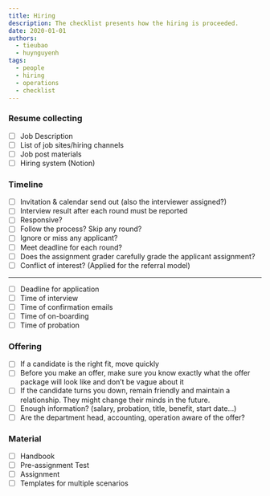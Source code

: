 ```yaml
---
title: Hiring
description: The checklist presents how the hiring is proceeded.
date: 2020-01-01
authors:
  - tieubao
  - huynguyenh
tags:
  - people
  - hiring
  - operations
  - checklist
---
```


### Resume collecting

- [ ] Job Description
- [ ] List of job sites/hiring channels
- [ ] Job post materials
- [ ] Hiring system (Notion)

### Timeline

- [ ] Invitation & calendar send out (also the interviewer assigned?)
- [ ] Interview result after each round must be reported
- [ ] Responsive?
- [ ] Follow the process? Skip any round?
- [ ] Ignore or miss any applicant?
- [ ] Meet deadline for each round?
- [ ] Does the assignment grader carefully grade the applicant assignment?
- [ ] Conflict of interest? (Applied for the referral model)

---

- [ ] Deadline for application
- [ ] Time of interview
- [ ] Time of confirmation emails
- [ ] Time of on-boarding
- [ ] Time of probation

### Offering

- [ ] If a candidate is the right fit, move quickly
- [ ] Before you make an offer, make sure you know exactly what the offer package will look like and don’t be vague about it
- [ ] If the candidate turns you down, remain friendly and maintain a relationship. They might change their minds in the future.
- [ ] Enough information? (salary, probation, title, benefit, start date...)
- [ ] Are the department head, accounting, operation aware of the offer?

### Material

- [ ] Handbook
- [ ] Pre-assignment Test
- [ ] Assignment
- [ ] Templates for multiple scenarios
